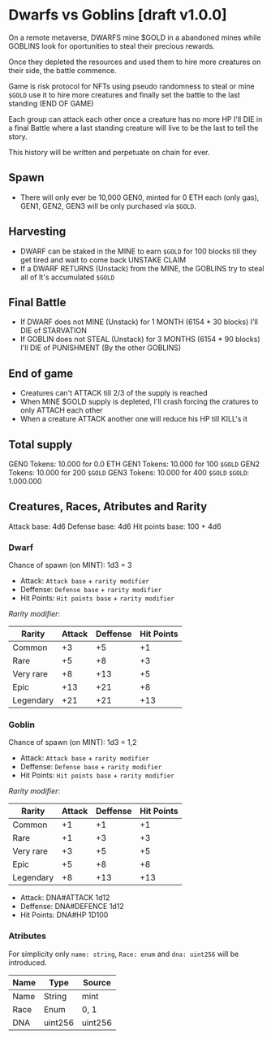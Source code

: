 # Dwarfs vs Goblins [draft v1.0.0]

On a remote metaverse, DWARFS mine $GOLD in a abandoned mines while GOBLINS look for oportunities to steal their precious rewards.

Once they depleted the resources and used them to hire more creatures on their side, the battle commence.

Game is risk protocol for NFTs using pseudo randomness to steal or mine `$GOLD`
use it to hire more creatures and finally set the battle to the last standing (END OF GAME)

Each group can attack each other once a creature has no more HP I'll DIE in a final Battle where a last standing creature will live to be the last to tell the story.

This history will be written and perpetuate on chain for ever.

## Spawn
* There will only ever be 10,000 GEN0, minted for 0 ETH each (only gas), GEN1, GEN2, GEN3 will be only purchased via `$GOLD`.

## Harvesting
* DWARF can be staked in the MINE to earn `$GOLD` for 100 blocks till they get tired and wait to come back UNSTAKE CLAIM
* If a DWARF RETURNS (Unstack) from the MINE, the GOBLINS try to steal all of It's accumulated `$GOLD`

## Final Battle
* If DWARF does not MINE (Unstack) for 1 MONTH (6154 * 30 blocks) I'll DIE of STARVATION
* If GOBLIN does not STEAL (Unstack) for 3 MONTHS (6154 * 90 blocks) I'll DIE of PUNISHMENT (By the other GOBLINS)

## End of game

* Creatures can't ATTACK till 2/3 of the supply is reached
* When MINE $GOLD supply is depleted, I'll crash forcing the cratures to only ATTACH each other
* When a creature ATTACK another one will reduce his HP till KILL's it


## Total supply

GEN0 Tokens: 10.000 for 0.0 ETH
GEN1 Tokens: 10.000 for 100 `$GOLD`
GEN2 Tokens: 10.000 for 200 `$GOLD`
GEN3 Tokens: 10.000 for 400 `$GOLD`
`$GOLD`: 1.000.000


## Creatures, Races, Atributes and Rarity

Attack base: 4d6
Defense base: 4d6
Hit points base: 100 + 4d6

### Dwarf

Chance of spawn (on MINT): 1d3 = 3

* Attack: `Attack base` + `rarity modifier`
* Deffense: `Defense base` + `rarity modifier`
* Hit Points: `Hit points base`  + `rarity modifier`

*Rarity modifier*:

| Rarity    | Attack | Deffense | Hit Points | 
|-----------|--------|----------|------------|
| Common    | +3     | +5       | +1         |
| Rare      | +5     | +8       | +3         |
| Very rare | +8     | +13      | +5         |
| Epic      | +13    | +21      | +8         |
| Legendary | +21    | +21      | +13        |

### Goblin

Chance of spawn (on MINT): 1d3 = 1,2

* Attack: `Attack base` + `rarity modifier`
* Deffense: `Defense base` + `rarity modifier`
* Hit Points: `Hit points base`  + `rarity modifier`

*Rarity modifier*:

| Rarity    | Attack | Deffense | Hit Points | 
|-----------|--------|----------|------------|
| Common    | +1     | +1       | +1         |
| Rare      | +1     | +3       | +3         |
| Very rare | +3     | +5       | +5         |
| Epic      | +5     | +8       | +8         |
| Legendary | +8     | +13      | +13        |

* Attack: DNA#ATTACK 1d12
* Deffense: DNA#DEFENCE 1d12
* Hit Points: DNA#HP 1D100


### Atributes

For simplicity only `name: string`, `Race: enum` and `dna: uint256` will be introduced.

| Name | Type    | Source  |
|------|---------|---------|
| Name | String  | mint    |
| Race | Enum    | 0, 1    |
| DNA  | uint256 | uint256 |
